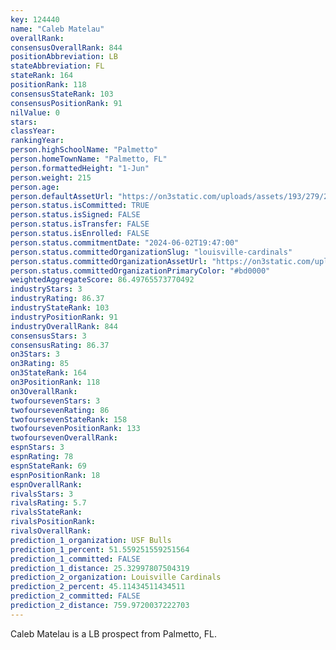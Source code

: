 ```yaml
---
key: 124440
name: "Caleb Matelau"
overallRank: 
consensusOverallRank: 844
positionAbbreviation: LB
stateAbbreviation: FL
stateRank: 164
positionRank: 118
consensusStateRank: 103
consensusPositionRank: 91
nilValue: 0
stars: 
classYear: 
rankingYear: 
person.highSchoolName: "Palmetto"
person.homeTownName: "Palmetto, FL"
person.formattedHeight: "1-Jun"
person.weight: 215
person.age: 
person.defaultAssetUrl: "https://on3static.com/uploads/assets/193/279/279193.png"
person.status.isCommitted: TRUE
person.status.isSigned: FALSE
person.status.isTransfer: FALSE
person.status.isEnrolled: FALSE
person.status.commitmentDate: "2024-06-02T19:47:00"
person.status.committedOrganizationSlug: "louisville-cardinals"
person.status.committedOrganizationAssetUrl: "https://on3static.com/uploads/assets/5/150/150005.svg"
person.status.committedOrganizationPrimaryColor: "#bd0000"
weightedAggregateScore: 86.49765573770492
industryStars: 3
industryRating: 86.37
industryStateRank: 103
industryPositionRank: 91
industryOverallRank: 844
consensusStars: 3
consensusRating: 86.37
on3Stars: 3
on3Rating: 85
on3StateRank: 164
on3PositionRank: 118
on3OverallRank: 
twofoursevenStars: 3
twofoursevenRating: 86
twofoursevenStateRank: 158
twofoursevenPositionRank: 133
twofoursevenOverallRank: 
espnStars: 3
espnRating: 78
espnStateRank: 69
espnPositionRank: 18
espnOverallRank: 
rivalsStars: 3
rivalsRating: 5.7
rivalsStateRank: 
rivalsPositionRank: 
rivalsOverallRank: 
prediction_1_organization: USF Bulls
prediction_1_percent: 51.559251559251564
prediction_1_committed: FALSE
prediction_1_distance: 25.32997807504319
prediction_2_organization: Louisville Cardinals
prediction_2_percent: 45.11434511434511
prediction_2_committed: FALSE
prediction_2_distance: 759.9720037222703
---
```

Caleb Matelau is a LB prospect from Palmetto, FL.